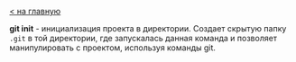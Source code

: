 [< на главную](../README.md)

**git init** - инициализация проекта в директории. Создает скрытую папку `.git` в той директории, где запускалась данная команда и позволяет манипулировать с проектом, используя команды git.